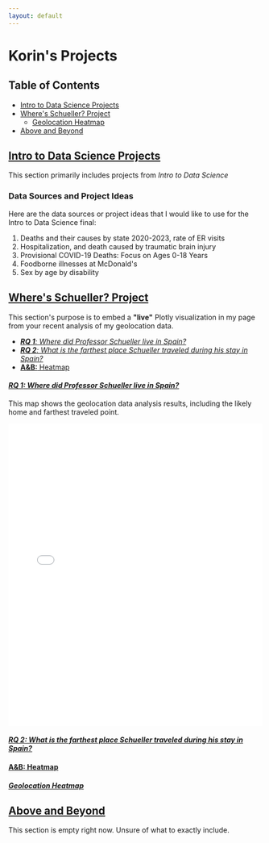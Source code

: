 ```yaml
---
layout: default
---
```

# Korin's Projects

## Table of Contents
- [Intro to Data Science Projects](#intro-to-data-science-projects)
- [Where's Schueller? Project](#wheres-schueller-project)
  - [Geolocation Heatmap](#geolocation-heatmap)
- [Above and Beyond](#above-and-beyond)

## [Intro to Data Science Projects](#intro-to-data-science-projects)
This section primarily includes projects from _Intro to Data Science_

### Data Sources and Project Ideas
Here are the data sources or project ideas that I would like to use for the Intro to Data Science final:
1. Deaths and their causes by state 2020-2023, rate of ER visits
2. Hospitalization, and death caused by traumatic brain injury
3. Provisional COVID-19 Deaths: Focus on Ages 0-18 Years
4. Foodborne illnesses at McDonald's
5. Sex by age by disability

## [Where's Schueller? Project](#wheres-schueller-project)
This section's purpose is to embed a **"live"** Plotly visualization in my page from your recent analysis of my geolocation data.

- [_**RQ 1**: Where did Professor Schueller live in Spain?_](####**RQ-1:**)
- [_**RQ 2**: What is the farthest place Schueller traveled during his stay in Spain?_](####**RQ-2**)
- [**A&B:** Heatmap](####**A&B**)





#### [_**RQ 1**: Where did Professor Schueller live in Spain?_](####**RQ-1:**)

This map shows the geolocation data analysis results, including the likely home and farthest traveled point.

<iframe src="assets/vis.html" width="100%" height="600px" style="border: none;"></iframe>

#### [_**RQ 2**: What is the farthest place Schueller traveled during his stay in Spain?_](####**RQ-2**)




#### [**A&B:** Heatmap](####**A&B**)

##### [Geolocation Heatmap](#geolocation-heatmap)

## [Above and Beyond](#above-and-beyond)
This section is empty right now. Unsure of what to exactly include.

